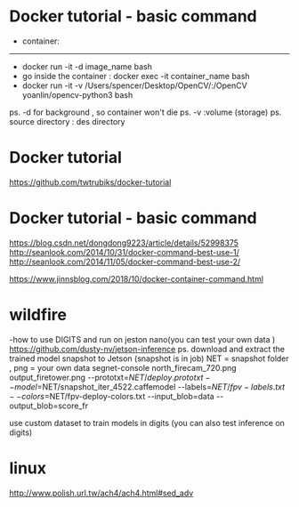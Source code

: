 # Docker tutorial - basic command

- container:
-------------
- docker run -it -d image_name bash
- go inside the container : docker exec -it container_name bash
- docker run -it -v /Users/spencer/Desktop/OpenCV/:/OpenCV yoanlin/opencv-python3 bash


ps. -d for background , so container won't die
ps. -v :volume (storage)
ps. source directory : des directory




# Docker tutorial
https://github.com/twtrubiks/docker-tutorial

# Docker tutorial - basic command
https://blog.csdn.net/dongdong9223/article/details/52998375
http://seanlook.com/2014/10/31/docker-command-best-use-1/
http://seanlook.com/2014/11/05/docker-command-best-use-2/

https://www.jinnsblog.com/2018/10/docker-container-command.html











# wildfire
-how to use DIGITS and run on jeston nano(you can test your own data )
https://github.com/dusty-nv/jetson-inference
ps. download and extract the trained model snapshot to Jetson (snapshot is in job)
NET = snapshot folder , png = your own data
segnet-console north_firecam_720.png output_firetower.png --prototxt=$NET/deploy.prototxt --model=$NET/snapshot_iter_4522.caffemodel --labels=$NET/fpv-labels.txt --colors=$NET/fpv-deploy-colors.txt --input_blob=data --output_blob=score_fr



use custom dataset to train models in digits (you can also test inference on digits)



# linux
http://www.polish.url.tw/ach4/ach4.html#sed_adv
